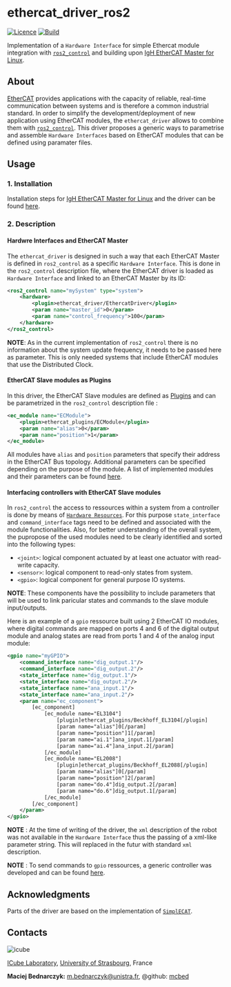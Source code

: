# ethercat_driver_ros2
[![Licence](https://img.shields.io/badge/License-Apache%202.0-blue.svg)](https://opensource.org/licenses/Apache-2.0)
[![Build](https://github.com/ICube-Robotics/ethercat_driver_ros2/actions/workflows/ci.yml/badge.svg)](https://github.com/ICube-Robotics/ethercat_driver_ros2/actions/workflows/ci.yml)

Implementation of a `Hardware Interface` for simple Ethercat module integration with [`ros2_control`](https://github.com/ros-controls/ros2_control) and building upon [IgH EtherCAT Master for Linux](https://etherlab.org/en/ethercat/).

## About
[EtherCAT](https://www.ethercat.org/default.htm) provides applications with the capacity of reliable, real-time communication between systems and is therefore a common industrial standard. In order to simplify the development/deployment of new application using EtherCAT modules, the `ethercat_driver` allows to combine them with [`ros2_control`](https://github.com/ros-controls/ros2_control). This driver proposes a generic ways to parametrise and assemble `Hardware Interfaces` based on EtherCAT modules that can be defined using paramater files.

## Usage
### 1. Installation
Installation steps for [IgH EtherCAT Master for Linux](https://etherlab.org/en/ethercat/) and the driver can be found [here](INSTALL.md).

### 2. Description
#### Hardwre Interfaces and EtherCAT Master
The `ethercat_driver` is designed in such a way that each EtherCAT Master is defined in `ros2_control` as a specific `Hardware Interface`. This is done in the `ros2_control` description file, where the EtherCAT driver is loaded as `Hardware Interface` and linked to an EtherCAT Master by its ID:
```xml
<ros2_control name="mySystem" type="system">
    <hardware>
        <plugin>ethercat_driver/EthercatDriver</plugin>
        <param name="master_id">0</param>
        <param name="control_frequency">100</param>
    </hardware>
</ros2_control>
```
**NOTE**: As in the current implementation of `ros2_control` there is no information about the system update frequency, it needs to be passed here as parameter. This is only needed systems that include EtherCAT modules that use the Distributed Clock.

#### EtherCAT Slave modules as Plugins
In this driver, the EtherCAT Slave modules are defined as [Plugins](https://docs.ros.org/en/foxy/Tutorials/Pluginlib.html) and can be parametrized in the `ros2_control` description file :
```xml
<ec_module name="ECModule">
    <plugin>ethercat_plugins/ECModule</plugin>
    <param name="alias">0</param>
    <param name="position">1</param>
</ec_module>
```
All modules have `alias` and `position` parameters that specify their address in the EtherCAT Bus topology. Additional parameters can be specified depending on the purpose of the module. A list of implemented modules and their parameters can be found [here](ethercat_plugins/available_plugins.md).

#### Interfacing controllers with EtherCAT Slave modules
In `ros2_control` the access to ressources within a system from a controller is done by means of [`Hardware Resources`](https://github.com/ros-controls/roadmap/blob/master/design_drafts/hardware_access.md). For this purpose `state_interface` and `command_interface` tags need to be defined and associated with the module functionalities.
Also, for better understanding of the overall system, the pupropose of the used modules need to be clearly identified and sorted into the following types:
- `<joint>`: logical component actuated by at least one actuator with read-write capacity.
- `<sensor>`: logical component to read-only states from system.
- `<gpio>`: logical component for general purpose IO systems.

**NOTE**: These components have the possibility to include parameters that will be used to link paricular states and commands to the slave module input/outputs.

Here is an example of a `gpio` ressource built using 2 EtherCAT IO modules, where digital commands are mapped on ports 4 and 6 of the digital output module and analog states are read from ports 1 and 4 of the analog input module:
```xml
<gpio name="myGPIO">
    <command_interface name="dig_output.1"/>
    <command_interface name="dig_output.2"/>
    <state_interface name="dig_output.1"/>
    <state_interface name="dig_output.2"/>
    <state_interface name="ana_input.1"/>
    <state_interface name="ana_input.2"/>
    <param name="ec_component">
        [ec_component]
            [ec_module name="EL3104"]
                [plugin]ethercat_plugins/Beckhoff_EL3104[/plugin]
                [param name="alias"]0[/param]
                [param name="position"]1[/param]
                [param name="ai.1"]ana_input.1[/param]
                [param name="ai.4"]ana_input.2[/param]
            [/ec_module]
            [ec_module name="EL2008"]
                [plugin]ethercat_plugins/Beckhoff_EL2088[/plugin]
                [param name="alias"]0[/param]
                [param name="position"]2[/param]
                [param name="do.4"]dig_output.2[/param]
                [param name="do.6"]dig_output.1[/param]
            [/ec_module]
        [/ec_component]
    </param>
</gpio>
```
**NOTE** : At the time of writing of the driver, the `xml` description of the robot was not available in the `Hardware Interface` thus the passing of a xml-like parameter string. This will replaced in the futur with standard `xml` description.

**NOTE** : To send commands to `gpio` ressources, a generic controller was developed and can be found [here](https://github.com/mcbed/ros2_controllers/tree/gpio_controllers).

## Acknowledgments
Parts of the driver are based on the implementation of [`SimplECAT`](https://bitbucket.org/bsoe/simplecat/src/master/).

## Contacts ##
![icube](https://icube.unistra.fr/fileadmin/templates/DUN/icube/images/logo.png)

[ICube Laboratory](https://plateforme.icube.unistra.fr), [University of Strasbourg](https://www.unistra.fr/), France

__Maciej Bednarczyk:__ [m.bednarczyk@unistra.fr](mailto:m.bednarczyk@unistra.fr), @github: [mcbed](mailto:macbednarczyk@gmail.com)
